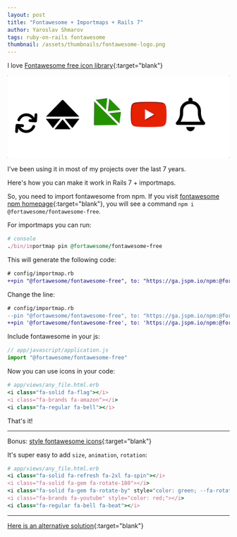 ```yaml
---
layout: post
title: "Fontawesome + Importmaps + Rails 7"
author: Yaroslav Shmarov
tags: ruby-on-rails fontawesome
thumbnail: /assets/thumbnails/fontawesome-logo.png
---
```


I love [Fontawesome free icon library](https://fontawesome.com/search?m=free){:target="blank"}

![fontawesome-icons-gif.gif](/assets/images/fontawesome-icons-gif.gif)

I've been using it in most of my projects over the last 7 years.

Here's how you can make it work in Rails 7 + importmaps.

So, you need to import fontawesome from npm. If you visit [fontawesome npm homepage](https://www.npmjs.com/package/@fortawesome/fontawesome-free){:target="blank"}, you will see a command `npm i @fortawesome/fontawesome-free`.

For importmaps you can run:

```ruby
# console
./bin/importmap pin @fortawesome/fontawesome-free
```

This will generate the following code:

```diff
# config/importmap.rb
++pin "@fortawesome/fontawesome-free", to: "https://ga.jspm.io/npm:@fortawesome/fontawesome-free@6.1.1/js/fontawesome.js"
```

Change the line:

```diff
# config/importmap.rb
--pin "@fortawesome/fontawesome-free", to: "https://ga.jspm.io/npm:@fortawesome/fontawesome-free@6.1.1/js/fontawesome.js"
++pin '@fortawesome/fontawesome-free', to: 'https://ga.jspm.io/npm:@fortawesome/fontawesome-free@6.1.1/js/all.js'
```

Include fontawesome in your js:

```js
// app/javascript/application.js
import "@fortawesome/fontawesome-free"
```

Now you can use icons in your code:

```ruby
# app/views/any_file.html.erb
<i class="fa-solid fa-flag"></i>
<i class="fa-brands fa-amazon"></i>
<i class="fa-regular fa-bell"></i>
```

That's it!

****

Bonus: [style fontawesome icons](https://fontawesome.com/v6/docs/web/style/styling){:target="blank"}

It's super easy to add `size`, `animation`, `rotation`:

```ruby
# app/views/any_file.html.erb
<i class="fa-solid fa-refresh fa-2xl fa-spin"></i>
<i class="fa-solid fa-gem fa-rotate-180"></i>
<i class="fa-solid fa-gem fa-rotate-by" style="color: green; --fa-rotate-angle: 45deg"></i>
<i class="fa-brands fa-youtube" style="color: red;"></i>
<i class="fa-regular fa-bell fa-beat"></i>
```

****

[Here is an alternative solution](https://pablofernandez.tech/2022/03/12/using-font-awesome-6-in-a-rails-7-project-that-uses-importmaps/){:target="blank"}

